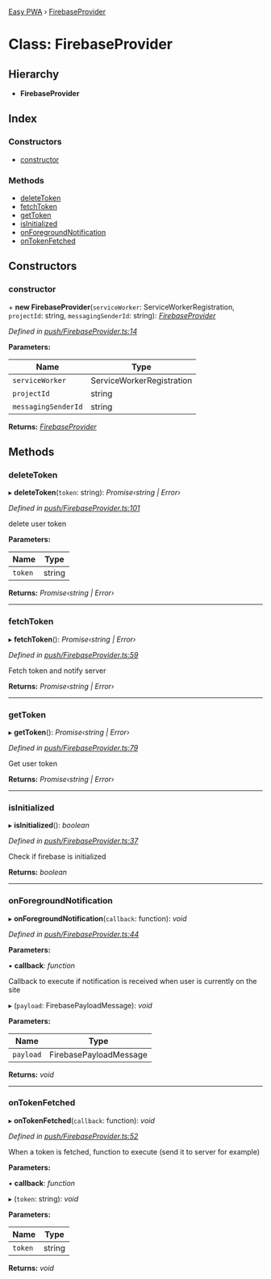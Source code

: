 [Easy PWA](../README.md) › [FirebaseProvider](firebaseprovider.md)

# Class: FirebaseProvider

## Hierarchy

* **FirebaseProvider**

## Index

### Constructors

* [constructor](firebaseprovider.md#constructor)

### Methods

* [deleteToken](firebaseprovider.md#deletetoken)
* [fetchToken](firebaseprovider.md#fetchtoken)
* [getToken](firebaseprovider.md#gettoken)
* [isInitialized](firebaseprovider.md#isinitialized)
* [onForegroundNotification](firebaseprovider.md#onforegroundnotification)
* [onTokenFetched](firebaseprovider.md#ontokenfetched)

## Constructors

###  constructor

\+ **new FirebaseProvider**(`serviceWorker`: ServiceWorkerRegistration, `projectId`: string, `messagingSenderId`: string): *[FirebaseProvider](firebaseprovider.md)*

*Defined in [push/FirebaseProvider.ts:14](https://github.com/easy-pwa/easy-pwa-js/blob/e952716/src/ts/push/FirebaseProvider.ts#L14)*

**Parameters:**

Name | Type |
------ | ------ |
`serviceWorker` | ServiceWorkerRegistration |
`projectId` | string |
`messagingSenderId` | string |

**Returns:** *[FirebaseProvider](firebaseprovider.md)*

## Methods

###  deleteToken

▸ **deleteToken**(`token`: string): *Promise‹string | Error›*

*Defined in [push/FirebaseProvider.ts:101](https://github.com/easy-pwa/easy-pwa-js/blob/e952716/src/ts/push/FirebaseProvider.ts#L101)*

delete user token

**Parameters:**

Name | Type |
------ | ------ |
`token` | string |

**Returns:** *Promise‹string | Error›*

___

###  fetchToken

▸ **fetchToken**(): *Promise‹string | Error›*

*Defined in [push/FirebaseProvider.ts:59](https://github.com/easy-pwa/easy-pwa-js/blob/e952716/src/ts/push/FirebaseProvider.ts#L59)*

Fetch token and notify server

**Returns:** *Promise‹string | Error›*

___

###  getToken

▸ **getToken**(): *Promise‹string | Error›*

*Defined in [push/FirebaseProvider.ts:79](https://github.com/easy-pwa/easy-pwa-js/blob/e952716/src/ts/push/FirebaseProvider.ts#L79)*

Get user token

**Returns:** *Promise‹string | Error›*

___

###  isInitialized

▸ **isInitialized**(): *boolean*

*Defined in [push/FirebaseProvider.ts:37](https://github.com/easy-pwa/easy-pwa-js/blob/e952716/src/ts/push/FirebaseProvider.ts#L37)*

Check if firebase is initialized

**Returns:** *boolean*

___

###  onForegroundNotification

▸ **onForegroundNotification**(`callback`: function): *void*

*Defined in [push/FirebaseProvider.ts:44](https://github.com/easy-pwa/easy-pwa-js/blob/e952716/src/ts/push/FirebaseProvider.ts#L44)*

**Parameters:**

▪ **callback**: *function*

Callback to execute if notification is received when user is currently on the site

▸ (`payload`: FirebasePayloadMessage): *void*

**Parameters:**

Name | Type |
------ | ------ |
`payload` | FirebasePayloadMessage |

**Returns:** *void*

___

###  onTokenFetched

▸ **onTokenFetched**(`callback`: function): *void*

*Defined in [push/FirebaseProvider.ts:52](https://github.com/easy-pwa/easy-pwa-js/blob/e952716/src/ts/push/FirebaseProvider.ts#L52)*

When a token is fetched, function to execute (send it to server for example)

**Parameters:**

▪ **callback**: *function*

▸ (`token`: string): *void*

**Parameters:**

Name | Type |
------ | ------ |
`token` | string |

**Returns:** *void*
